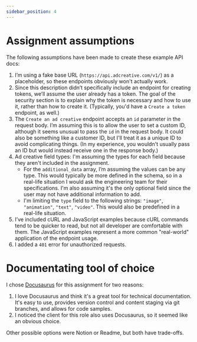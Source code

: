 ```yaml
---
sidebar_position: 4
---
```


# Assignment assumptions

The following assumptions have been made to create these example API docs:

1. I’m using a fake base URL (`https://api.adcreative.com/v1/`) as a placeholder, so these endpoints obviously won't actually work.
2. Since this description didn’t specifically include an endpoint for creating tokens, we’ll assume the user already has a token. The goal of the security section is to explain why the token is necessary and how to use it, rather than how to create it. (Typically, you'd have a `Create a token` endpoint, as well.)
3. The `Create an ad creative` endpoint accepts an `id` parameter in the request body. I’m assuming this is to allow the user to set a custom ID, although it seems unusual to pass the `id` in the request body. It could also be something like a customer ID, but I'll treat it as a unique ID to avoid complicating things. (In my experience, you wouldn't usually pass an ID but would instead receive one in the response body.)
4. Ad creative field types: I'm assuming the types for each field because they aren't included in the assignment.
   - For the `additional_data` array, I’m assuming the values can be any type. This would typically be more defined in the schema, so in a real-life situation I would ask the engineering team for their specifications. I'm also assuming it's the only optional field since the user may not have additional information to add.
   - I'm limiting the `type` field to the following strings: `"image"`, `"animation"`, `"text"`, `"video"`. This would also be predefined in a real-life situation.
5. I’ve included cURL and JavaScript examples because cURL commands tend to be quicker to read, but not all developer are comfortable with them. The JavaScript examples represent a more common "real-world" application of the endpoint usage.
6. I added a `401` error for unauthorized requests.

# Documentating tool of choice

I chose [Docusaurus](https://docusaurus.io/) for this assignment for two reasons:

1. I love Docusaurus and think it's a great tool for technical documentation. It's easy to use, provides version control and content staging via git branches, and allows for code samples.
2. I noticed the client for this role also uses Docusaurus, so it seemed like an obvious choice.

Other possible options were Notion or Readme, but both have trade-offs.
